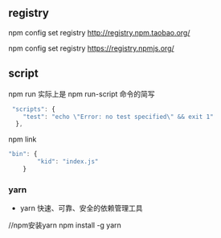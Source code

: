 
## registry
npm config set registry http://registry.npm.taobao.org/

npm config set registry https://registry.npmjs.org/
## script
npm run 实际上是 npm run-script 命令的简写
```js
 "scripts": {
    "test": "echo \"Error: no test specified\" && exit 1"
  },
```
npm link
```js
"bin": {
        "kid": "index.js"
    }
```

### yarn
- yarn 快速、可靠、安全的依赖管理工具

//npm安装yarn
npm install -g yarn